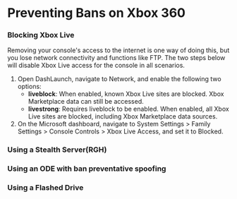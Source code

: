 # Preventing Bans on Xbox 360

### Blocking Xbox Live

Removing your console's access to the internet is one way of doing  this, but you lose network connectivity and functions like FTP. The two  steps below will disable Xbox Live access for the console in all  scenarios.

1. Open DashLaunch, navigate to Network, and enable the following two options:
   - **liveblock**: When enabled, known Xbox Live sites are blocked. Xbox Marketplace data can still be accessed.
   - **livestrong**: Requires liveblock to be enabled. When enabled, all Xbox Live sites are blocked, including Xbox Marketplace data sources.
2. On the Microsoft dashboard, navigate to System Settings >  Family Settings > Console Controls > Xbox Live Access, and set it  to Blocked.

### Using a Stealth Server(RGH)



### Using an ODE with ban preventative spoofing



### Using a Flashed Drive

